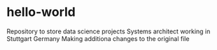 # hello-world
Repository to store data science projects
Systems architect working in Stuttgart Germany
Making additiona changes to the original file
